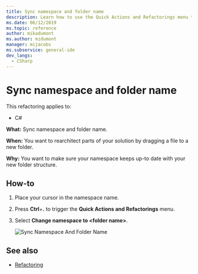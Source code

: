```yaml
---
title: Sync namespace and folder name
description: Learn how to use the Quick Actions and Refactorings menu to sync the namespace and the folder name.
ms.date: 06/12/2019
ms.topic: reference
author: mikadumont
ms.author: midumont
manager: mijacobs
ms.subservice: general-ide
dev_langs:
  - CSharp
---
```

# Sync namespace and folder name

This refactoring applies to:

- C#

**What:** Sync namespace and folder name.

**When:** You want to rearchitect parts of your solution by dragging a file to a new folder. 

**Why:** You want to make sure your namespace keeps up-to date with your new folder structure.

## How-to

1. Place your cursor in the namespace name.
2. Press **Ctrl**+**.** to trigger the **Quick Actions and Refactorings** menu.
3. Select **Change namespace to \<folder name>**.

   ![Sync Namespace And Folder Name](media/sync-namespace-and-folder-name.png)

## See also

- [Refactoring](../refactoring-in-visual-studio.md)
